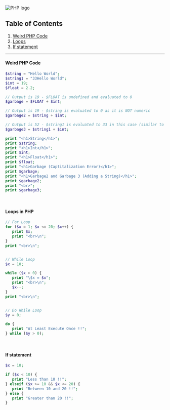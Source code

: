 ![PHP logo](http://php.net/images/logos/new-php-logo.png)

## Table of Contents
1. [Weird PHP Code](https://github.com/ZeroSword-X/programming/tree/master/php/basic#weird-php-code)
1. [Loops](https://github.com/ZeroSword-X/programming/tree/master/php/basic#loops-in-php)
1. [If statement](https://github.com/ZeroSword-X/programming/tree/master/php/basic#if-statement)

---

#### Weird PHP Code

```php
$string = "Hello World";
$string1 = "33Hello World";
$int = 19;
$float = 2.2;

// Output is 19 - $FLOAT is undefined and evaluated to 0
$garbage = $FLOAT + $int;

// Output is 19 - $string is evaluated to 0 as it is NOT numeric
$garbage2 = $string + $int;

// Output is 52 - $string1 is evaluated to 33 in this case (similar to Perl)
$garbage3 = $string1 + $int;

print "<h1>String</h1>";
print $string;
print "<h1>Int</h1>";
print $int;
print "<h1>Float</h1>";
print $float;
print "<h1>Garbage (Captitalization Error)</h1>";
print $garbage;
print "<h1>Garbage2 and Garbage 3 (Adding a String)</h1>";
print $garbage2;
print "<br>";
print $garbage3;
```

<br>

#### Loops in PHP

```php
// For Loop
for ($x = 1; $x <= 20; $x++) {
   print $x;
   print "<br>\n";   
}
print "<br>\n";


// While Loop
$x = 10;

while ($x > 0) {
   print "\$x = $x";
   print "<br>\n";
   $x--;
}
print "<br>\n";


// Do While Loop
$y = 0;

do {
   print "At Least Execute Once !!";
} while ($y > 0);
```

<br>

#### If statement

```php
$x = 10;

if ($x < 10) {
   print "Less than 10 !!";
} elseif ($x >= 10 && $x <= 20) {
   print "Between 10 and 20 !!";
} else {
   print "Greater than 20 !!";
}
```
